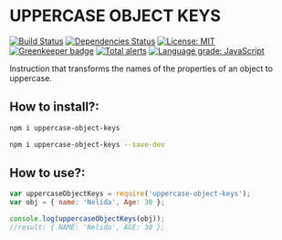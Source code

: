 # UPPERCASE OBJECT KEYS 

[![Build Status](https://travis-ci.org/pilmee/uppercase-object-keys.svg?branch=master)](https://travis-ci.org/pilmee/uppercase-object-keys) [![Dependencies Status](https://david-dm.org/pilmee/uppercase-object-keys.svg)](https://david-dm.org/pilmee/uppercase-object-keys.svg) [![License: MIT](https://img.shields.io/npm/l/package.json.svg)](https://opensource.org/licenses/MIT) [![Greenkeeper badge](https://badges.greenkeeper.io/pilmee/uppercase-object-keys.svg)](https://greenkeeper.io/) [![Total alerts](https://img.shields.io/lgtm/alerts/g/pilmee/uppercase-object-keys.svg?logo=lgtm&logoWidth=18)](https://lgtm.com/projects/g/pilmee/uppercase-object-keys/alerts/) [![Language grade: JavaScript](https://img.shields.io/lgtm/grade/javascript/g/pilmee/uppercase-object-keys.svg?logo=lgtm&logoWidth=18)](https://lgtm.com/projects/g/pilmee/uppercase-object-keys/context:javascript)

Instruction that transforms the names of the properties of an object to uppercase.

## How to install?:
```bash
npm i uppercase-object-keys
```
```bash
npm i uppercase-object-keys --save-dev
```

## How to use?:
```javascript
var uppercaseObjectKeys = require('uppercase-object-keys');
var obj = { name: 'Nelida', Age: 30 };

console.log(uppercaseObjectKeys(obj));
//result: { NAME: 'Nelida', AGE: 30 };

```
